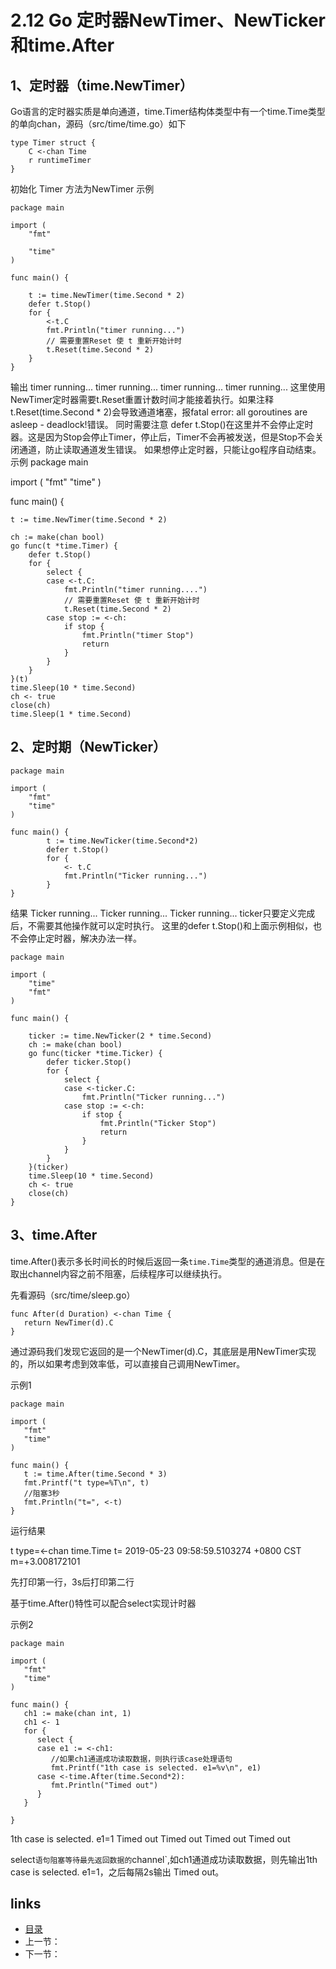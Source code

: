# 2.12 Go 定时器NewTimer、NewTicker 和time.After

## 1、定时器（time.NewTimer）

Go语言的定时器实质是单向通道，time.Timer结构体类型中有一个time.Time类型的单向chan，源码（src/time/time.go）如下

    type Timer struct {
        C <-chan Time
        r runtimeTimer
    }
初始化 Timer 方法为NewTimer
示例

    package main
    
    import (
    	"fmt"
    
    	"time"
    )
    
    func main() {
    
    	t := time.NewTimer(time.Second * 2)
    	defer t.Stop()
    	for {
    		<-t.C
    		fmt.Println("timer running...")
    		// 需要重置Reset 使 t 重新开始计时
    		t.Reset(time.Second * 2)
    	}
    }
输出
timer running...
timer running...
timer running...
timer running...
这里使用NewTimer定时器需要t.Reset重置计数时间才能接着执行。如果注释	t.Reset(time.Second * 2)会导致通道堵塞，报fatal error: all goroutines are asleep - deadlock!错误。
同时需要注意 defer t.Stop()在这里并不会停止定时器。这是因为Stop会停止Timer，停止后，Timer不会再被发送，但是Stop不会关闭通道，防止读取通道发生错误。
如果想停止定时器，只能让go程序自动结束。
示例
package main

import (
	"fmt"
	"time"
)

func main() {

	t := time.NewTimer(time.Second * 2)
	
	ch := make(chan bool)
	go func(t *time.Timer) {
		defer t.Stop()
		for {
			select {
			case <-t.C:
				fmt.Println("timer running....")
				// 需要重置Reset 使 t 重新开始计时
				t.Reset(time.Second * 2)
			case stop := <-ch:
				if stop {
					fmt.Println("timer Stop")
					return
				}
			}
		}
	}(t)
	time.Sleep(10 * time.Second)
	ch <- true
	close(ch)
	time.Sleep(1 * time.Second)

## 2、定时期（NewTicker）

    package main
    
    import (
    	"fmt"
    	"time"
    )
    
    func main() {
    		t := time.NewTicker(time.Second*2)
    		defer t.Stop()
    		for {
    			<- t.C
    			fmt.Println("Ticker running...")
    		}		
    }
结果
Ticker running...
Ticker running...
Ticker running...
ticker只要定义完成后，不需要其他操作就可以定时执行。
这里的defer t.Stop()和上面示例相似，也不会停止定时器，解决办法一样。

```
package main

import (
	"time"
	"fmt"
)

func main() {

	ticker := time.NewTicker(2 * time.Second)
	ch := make(chan bool)
	go func(ticker *time.Ticker) {
		defer ticker.Stop()
		for {
			select {
			case <-ticker.C:
				fmt.Println("Ticker running...")
			case stop := <-ch:
				if stop {
					fmt.Println("Ticker Stop")
					return
				}
			}
		}
	}(ticker)
	time.Sleep(10 * time.Second)
	ch <- true
	close(ch)
}

```



## 3、time.After

time.After()表示多长时间长的时候后返回一条`time.Time`类型的通道消息。但是在取出channel内容之前不阻塞，后续程序可以继续执行。



先看源码（src/time/sleep.go）

```
func After(d Duration) <-chan Time {
   return NewTimer(d).C
}
```

通过源码我们发现它返回的是一个NewTimer(d).C，其底层是用NewTimer实现的，所以如果考虑到效率低，可以直接自己调用NewTimer。

示例1

```
package main

import (
   "fmt"
   "time"
)

func main() {
   t := time.After(time.Second * 3)
   fmt.Printf("t type=%T\n", t)
   //阻塞3秒
   fmt.Println("t=", <-t)
}
```

运行结果

t type=<-chan time.Time
t= 2019-05-23 09:58:59.5103274 +0800 CST m=+3.008172101

先打印第一行，3s后打印第二行

基于time.After()特性可以配合select实现计时器

示例2

```
package main

import (
   "fmt"
   "time"
)

func main() {
   ch1 := make(chan int, 1)
   ch1 <- 1
   for {
      select {
      case e1 := <-ch1:
         //如果ch1通道成功读取数据，则执行该case处理语句
         fmt.Printf("1th case is selected. e1=%v\n", e1)
      case <-time.After(time.Second*2):
         fmt.Println("Timed out")
      }
   }

}
```

1th case is selected. e1=1
Timed out
Timed out
Timed out
Timed out

select`语句阻塞等待最先返回数据的`channel`,如ch1通道成功读取数据，则先输出1th case is selected. e1=1，之后每隔2s输出 Timed out。

## links

- [目录](https://github.com/guyan0319/golang_development_notes/blob/master/zh/preface.md)
- 上一节：
- 下一节：

